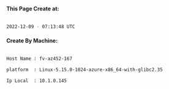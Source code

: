 
   
#### This Page Create at:

```bash

2022-12-09 - 07:13:48 UTC

```

#### Create By Machine:

```bash

Host Name : fv-az452-167

platform  : Linux-5.15.0-1024-azure-x86_64-with-glibc2.35

Ip Local  : 10.1.0.145

```

